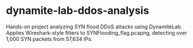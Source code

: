 # dynamite-lab-ddos-analysis
Hands-on project analyzing SYN flood DDoS attacks using DynamiteLab. Applies Wireshark-style filters to SYNFlooding_flag.pcapng, detecting over 1,000 SYN packets from 57,634 IPs.
